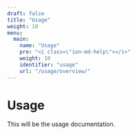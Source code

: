 ```yaml
---
draft: false
title: "Usage"
weight: 10
menu:
  main:
    name: "Usage"
    pre: "<i class=\"ion-md-help\"></i>"
    weight: 10
    identifier: "usage"
    url: "/usage/overview/"
---
```


# Usage

This will be the usage documentation.
